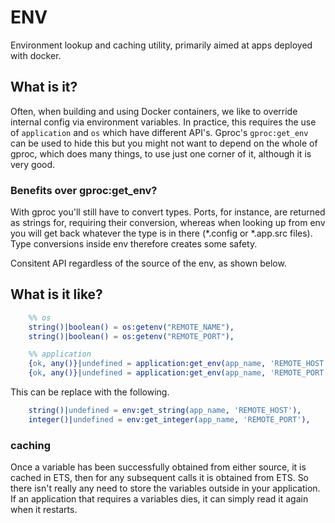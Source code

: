 ENV
===

Environment lookup and caching utility, primarily aimed at apps deployed with docker.

## What is it?

Often, when building and using Docker containers, we like to override internal config via environment variables. In practice, this requires the use of ``` application ``` and  ``` os ``` which have different API's. Gproc's ``` gproc:get_env ``` can be used to hide this but you might not want to depend on the whole of gproc, which does many things, to use just one corner of it, although it is very good.


### Benefits over gproc:get_env?

With gproc you'll still have to convert types. Ports, for instance, are returned as strings for, requiring their conversion, whereas when looking up from env you will get back whatever the type is in there (*.config or *.app.src files). Type conversions inside env therefore creates some safety.

Consitent API regardless of the source of the env, as shown below.


## What is it like?

```erlang
    %% os
    string()|boolean() = os:getenv("REMOTE_NAME"),
    string()|boolean() = os:getenv("REMOTE_PORT"),

    %% application
    {ok, any()}|undefined = application:get_env(app_name, 'REMOTE_HOST'),
    {ok, any()}|undefined = application:get_env(app_name, 'REMOTE_PORT'),
```

This can be replace with the following.

```erlang
    string()|undefined = env:get_string(app_name, 'REMOTE_HOST'),
    integer()|undefined = env:get_integer(app_name, 'REMOTE_PORT'),
```

### caching

Once a variable has been successfully obtained from either source, it is cached in ETS, then for any subsequent calls it is obtained from ETS. So there isn't really any need to store the variables outside in your application. If an application that requires a variables dies, it can simply read it again when it restarts.
